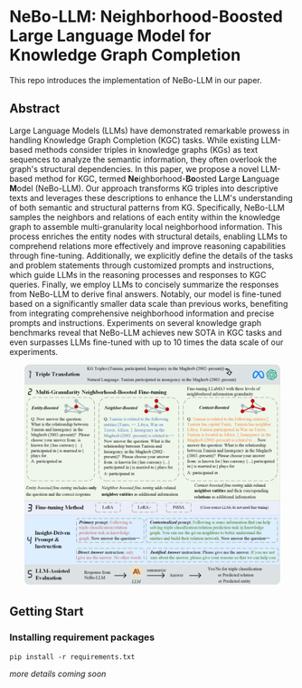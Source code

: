# NeBo-LLM: Neighborhood-Boosted Large Language Model for Knowledge Graph Completion

This repo introduces the implementation of NeBo-LLM in our paper.

## Abstract
Large Language Models (LLMs) have demonstrated remarkable prowess in handling Knowledge Graph Completion (KGC) tasks. 
While existing LLM-based methods consider triples in knowledge graphs (KGs) as text sequences to analyze the semantic information, they often overlook the graph's structural dependencies. 
In this paper, we propose a novel LLM-based method for KGC, termed **Ne**ighborhood-**Bo**osted **L**arge **L**anguage **M**odel (NeBo-LLM). Our approach transforms KG triples into descriptive texts and leverages these descriptions to enhance the LLM's understanding of both semantic and structural patterns from KG. 
Specifically, NeBo-LLM samples the neighbors and relations of each entity within the knowledge graph to assemble multi-granularity local neighborhood information. This process enriches the entity nodes with structural details, enabling LLMs to comprehend relations more effectively and improve reasoning capabilities through fine-tuning. 
Additionally, we explicitly define the details of the tasks and problem statements through customized prompts and instructions, which guide LLMs in the reasoning processes and responses to KGC queries.
Finally, we employ LLMs to concisely summarize the responses from NeBo-LLM to derive final answers. 
Notably, our model is fine-tuned based on a significantly smaller data scale than previous works, benefiting from integrating comprehensive neighborhood information and precise prompts and instructions. 
Experiments on several knowledge graph benchmarks reveal that NeBo-LLM achieves new SOTA in KGC tasks and even surpasses LLMs fine-tuned with up to 10 times the data scale of our experiments.

<div align="center">
<img src="fig/overall_fig3.png" width="90%">
</div>



## Getting Start

### Installing requirement packages

```shell
pip install -r requirements.txt
```


*more details coming soon*
